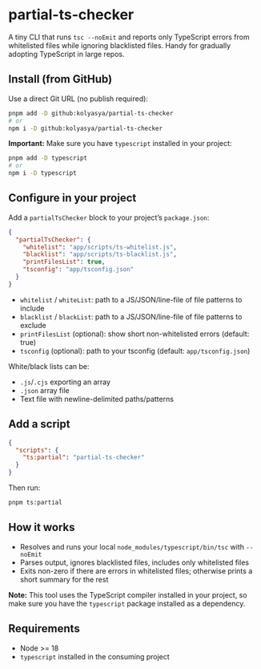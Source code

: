 # partial-ts-checker

A tiny CLI that runs `tsc --noEmit` and reports only TypeScript errors from whitelisted files while ignoring blacklisted files. Handy for gradually adopting TypeScript in large repos.

## Install (from GitHub)

Use a direct Git URL (no publish required):

```sh
pnpm add -D github:kolyasya/partial-ts-checker
# or
npm i -D github:kolyasya/partial-ts-checker
```

**Important:** Make sure you have `typescript` installed in your project:

```sh
pnpm add -D typescript
# or
npm i -D typescript
```

## Configure in your project

Add a `partialTsChecker` block to your project’s `package.json`:

```json
{
  "partialTsChecker": {
    "whitelist": "app/scripts/ts-whitelist.js",
    "blacklist": "app/scripts/ts-blacklist.js",
    "printFilesList": true,
    "tsconfig": "app/tsconfig.json"
  }
}
```

- `whitelist` / `whiteList`: path to a JS/JSON/line-file of file patterns to include
- `blacklist` / `blackList`: path to a JS/JSON/line-file of file patterns to exclude
- `printFilesList` (optional): show short non-whitelisted errors (default: true)
- `tsconfig` (optional): path to your tsconfig (default: `app/tsconfig.json`)

White/black lists can be:

- `.js`/`.cjs` exporting an array
- `.json` array file
- Text file with newline-delimited paths/patterns

## Add a script

```json
{
  "scripts": {
    "ts:partial": "partial-ts-checker"
  }
}
```

Then run:

```sh
pnpm ts:partial
```

## How it works

- Resolves and runs your local `node_modules/typescript/bin/tsc` with `--noEmit`
- Parses output, ignores blacklisted files, includes only whitelisted files
- Exits non-zero if there are errors in whitelisted files; otherwise prints a short summary for the rest

**Note:** This tool uses the TypeScript compiler installed in your project, so make sure you have the `typescript` package installed as a dependency.

## Requirements

- Node >= 18
- `typescript` installed in the consuming project
